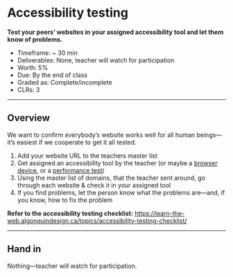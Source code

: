 # Accessibility testing

**Test your peers’ websites in your assigned accessibility tool and let them know of problems.**

- Timeframe: ~ 30 min
- Deliverables: None, teacher will watch for participation
- Worth: 5%
- Due: By the end of class
- Graded as: Complete/incomplete
- CLRs: 3

---

## Overview

We want to confirm everybody’s website works well for all human beings—it’s easiest if we cooperate to get it all tested.

1. Add your website URL to the teachers master list
2. Get assigned an accessibility tool by the teacher (or maybe a [browser device](exercise-browser-testing.md), or a [performance test](exercise-performance-testing.md))
3. Using the master list of domains, that the teacher sent around, go through each website & check it in your assigned tool
4. If you find problems, let the person know what the problems are—and, if you know, how to fix the problem

**Refer to the accessibility testing checklist:** https://learn-the-web.algonquindesign.ca/topics/accessibility-testing-checklist/

---

## Hand in

Nothing—teacher will watch for participation.
